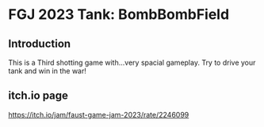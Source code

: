 # FGJ 2023 Tank: BombBombField
## Introduction
This is a Third shotting game with...very spacial gameplay.
Try to drive your tank and win in the war!
## itch.io page
https://itch.io/jam/faust-game-jam-2023/rate/2246099
